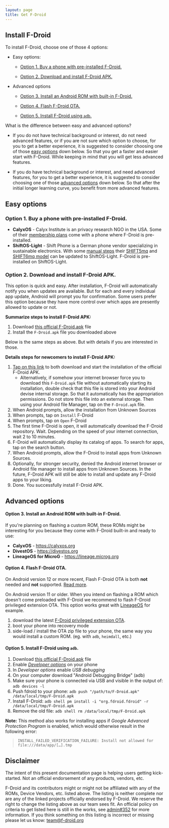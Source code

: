 ```yaml
---
layout: page
title: Get F-Droid
---
```


## Install F-Droid

To install F-Droid, choose one of those 4 options: 

* Easy options:

   * [Option 1. Buy a phone with pre-installed F-Droid.](#option-1-buy-a-phone-with-pre-installed-f-droid)

   * [Option 2. Download and install F-Droid APK.](#option-2-download-and-install-f-droid-apk)

* Advanced options

   * [Option 3. Install an Android ROM with built-in F-Droid.](#option-3-install-an-android-rom-with-built-in-f-droid)

   * [Option 4. Flash F-Droid OTA.](#option-4-flash-f-droid-ota)

   * [Option 5. Install F-Droid using `adb`.](#option-5-install-f-droid-using-adb)

What is the difference between easy and advanced options?

* If you do not have technical background or interest, do not need advanced features, or if you are not sure which option to choose, for you to get a better experience, it is suggested to consider choosing one of those [easy options](#easy-options) down below. So that you get a faster and easier start with F-Droid. While keeping in mind that you will get less advanced features.

* If you do have technical background or interest, and need advanced features, for you to get a better experience, it is suggested to consider choosing one of those [advanced options](#advanced-options) down below. So that after the initial longer learning curve, you benefit from more advanced features.

## Easy options

### Option 1. Buy a phone with pre-installed F-Droid.

* __CalyxOS__ - Calyx Institute is an privacy research NGO in the USA.  Some of
  their [membership
  plans](https://members.calyxinstitute.org/enroll/membership/phone) come with
  a phone where F-Droid is pre-installed.
* __ShiftOS-Light__ - Shift Phone is a German phone vendor specializing
  in sustainable electronics.  With some [manual
  steps](https://www.shiftphones.com/hilfe_faqs/was-ist-shiftos-l/) their
  [SHIFT5mq](https://shop.shiftphones.com/shift5me.html) and [SHIFT6mq
  model](https://shop.shiftphones.com/shift6mq.htm) can be updated to ShiftOS-Light.
  F-Droid is pre-installed on ShiftOS-Light.

### Option 2. Download and install F-Droid APK.

This option is quick and easy. After installation, F-Droid will automatically notify you when updates are available. But for each and every individual app update, Android will prompt you for confirmation. Some users prefer this option because they have more control over which apps are presently allowed to update or not. 

**Summarize steps to install F-Droid APK:**

1. Download [this official F-Droid.apk](https://f-droid.org/F-Droid.apk) file
1. Install the `F-Droid.apk` file you downloaded above

Below is the same steps as above. But with details if you are interested in those.

**Details steps for newcomers to install F-Droid APK:**

1. [Tap on this link](https://f-droid.org/F-Droid.apk) to both download and start the installation of the official F-Droid APK.
    * Alternatively, if somehow your internet browser force you to download this `F-Droid.apk` file without automatically starting its installation, double check that this file is stored into your Android devise internal storage. So that it automatically has the appropriation permissions. Do not store this file into an external storage. Then using your Android file Manager, tap on the `F-Droid.apk` file.
1. When Android prompts, allow the installation from Unknown Sources
1. When prompts, tap on `Install` F-Droid
1. When prompts, tap on `Open` F-Droid
1. The first time F-Droid is open, it will automatically download the F-Droid repository. Wait. Depending on the speed of your internet connection, wait 2 to 10 minutes.
1. F-Droid will automatically display its catalog of apps. To search for apps, tap on the search button.
1. When Android prompts, allow the F-Droid to install apps from Unknown Sources.
1. Optionally, for stronger security, denied the Android internet browser or Android file manager to install apps from Unknown Sources. In the future, F-Droid APK will still be able to install and update any F-Droid apps to your liking.
1. Done. You successfully install F-Droid APK.



## Advanced options

#### Option 3. Install an Android ROM with built-in F-Droid.

If you're planning on flashing a custom ROM, these ROMs might be interesting for you because they come with F-Droid built-in and ready to use:

- __CalyxOS__ - https://calyxos.org
- __DivestOS__ - https://divestos.org
- __LineageOS for MicroG__ - https://lineage.microg.org

#### Option 4. Flash F-Droid OTA.

On Android version 12 or more recent, Flash F-Droid OTA is both **not** needed and **not** supported. [Read more](https://f-droid.org/2024/02/08/twif.html#f-droid-core).

On Android version 11 or older. When you intend on flashing a ROM which doesn't come preloaded with F-Droid we
recommend to flash F-Droid privileged extension OTA. This option works great
with [LineageOS](https://lineageos.org/) for example.

1. download the latest [F-Droid privileged extension
  OTA](https://f-droid.org/packages/org.fdroid.fdroid.privileged.ota/#suggested).
2. boot your phone into recovery mode
3. side-load / install the OTA zip file to your phone, the same way you would
  install a custom ROM. (eg. with `adb`, `heimdall`, etc.)

#### Option 5. Install F-Droid using `adb`.

1. Download [this official F-Droid.apk](https://f-droid.org/F-Droid.apk) file
1. Enable [_Developer options_](https://developer.android.com/studio/debug/dev-options#enable) on your phone
1. In _Developer options_ enable _USB debugging_
1. On your computer download "Android Debugging Bridge" (adb)
1. Make sure your phone is connected via USB and visible in the output of: `adb devices -l`
1. Push fdroid to your phone: `adb push "/path/to/F-Droid.apk" /data/local/tmp/F-Droid.apk`
1. Install F-Droid: `adb shell pm install -i "org.fdroid.fdroid" -r /data/local/tmp/F-Droid.apk`
1. Remove the old file: `adb shell rm /data/local/tmp/F-Droid.apk`

**Note:** This method also works for installing apps if _Google Advanced Protection Program_ is enabled, which would otherwise result in the following error:

> `INSTALL_FAILED_VERIFICATION_FAILURE: Install not allowed for file:///data/app/[…].tmp`

## Disclaimer

The intent of this present documentation page is helping users getting kick-started. Not an official endorsement of any products, vendors, etc.

F-Droid and its contributors might or might not be affiliated with any of the
ROMs, Device Vendors, etc. listed above. The listing is neither complete nor
are any of the linked projects officially endorsed by F-Droid. We reserve the
right to change the listing above as our team sees fit. An official policy on
criteria to get listed here is still in the works, see
[admin#352](https://gitlab.com/fdroid/admin/-/issues/352) for more information.
If you think something on this listing is incorrect or missing please let us
know: [team@f-droid.org](mailto:team@f-droid.org)
